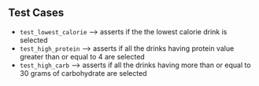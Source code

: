 ## Test Cases
 - `test_lowest_calorie` --> asserts if the the lowest calorie drink is selected
 - `test_high_protein` --> asserts if all the drinks having protein value greater than or equal to 4 are selected
 -  `test_high_carb` --> asserts if all the drinks having more than or equal to 30 grams of carbohydrate are selected
